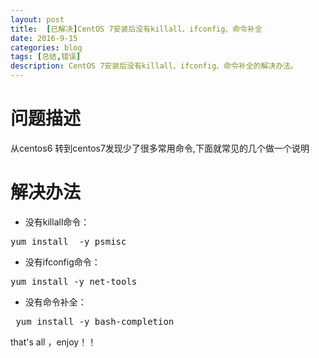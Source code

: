 ```yaml
---
layout: post
title:  [已解决]CentOS 7安装后没有killall、ifconfig、命令补全
date: 2016-9-15
categories: blog
tags: [总结,错误]
description: CentOS 7安装后没有killall、ifconfig、命令补全的解决办法。
---
```


# 问题描述 #

 从centos6 转到centos7发现少了很多常用命令,下面就常见的几个做一个说明



# 解决办法 #

- 没有killall命令：
<pre>
yum install  -y psmisc
</pre>

- 没有ifconfig命令：
<pre>
yum install -y net-tools
</pre>
- 没有命令补全：
<pre>
 yum install -y bash-completion
</pre>

that's all ，enjoy！！


